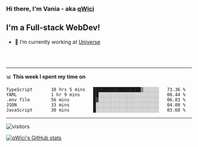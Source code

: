 ### Hi there, I'm Vania - aka [qWici][website]

## I'm a Full-stack WebDev!
- 🔭 I’m currently working at [Universe][universe]

<br />
<br />

---

📊 **This week I spent my time on**
<!--START_SECTION:waka-->

```text
TypeScript       10 hrs 5 mins   ██████████████████▒░░░░░░   73.36 %
YAML             1 hr 9 mins     ██░░░░░░░░░░░░░░░░░░░░░░░   08.44 %
.env file        56 mins         █▓░░░░░░░░░░░░░░░░░░░░░░░   06.83 %
JSON             33 mins         █░░░░░░░░░░░░░░░░░░░░░░░░   04.00 %
JavaScript       30 mins         █░░░░░░░░░░░░░░░░░░░░░░░░   03.68 %
```

<!--END_SECTION:waka-->

---

![visitors](https://visitor-badge.glitch.me/badge?page_id=qWici)


[![qWici's GitHub stats](https://github-readme-stats.vercel.app/api?username=qWici)](https://github.com/qWici/github-readme-stats)

[website]: https://devkucher.com
[twitter]: https://twitter.com/KucherDev
[linkedin]: https://www.linkedin.com/in/ivankucher
[universe]: https://universeapps.limited
